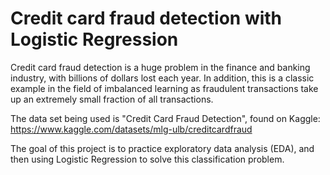 # Credit card fraud detection with Logistic Regression 

Credit card fraud detection is a huge problem in the finance and banking industry, with billions of dollars lost each year. In addition, this is a classic example in the field of imbalanced learning as fraudulent transactions take up an extremely small fraction of all transactions. 

The data set being used is "Credit Card Fraud Detection",  found on Kaggle: https://www.kaggle.com/datasets/mlg-ulb/creditcardfraud

The goal of this project is to practice exploratory data analysis (EDA), and then using Logistic Regression to solve this classification problem. 
